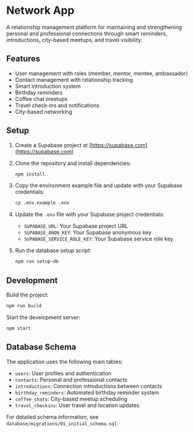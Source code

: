# Network App

A relationship management platform for maintaining and strengthening personal and professional connections through smart reminders, introductions, city-based meetups, and travel visibility.

## Features

- User management with roles (member, mentor, mentee, ambassador)
- Contact management with relationship tracking
- Smart introduction system
- Birthday reminders
- Coffee chat meetups
- Travel check-ins and notifications
- City-based networking

## Setup

1. Create a Supabase project at [https://supabase.com](https://supabase.com)

2. Clone the repository and install dependencies:
   ```bash
   npm install
   ```

3. Copy the environment example file and update with your Supabase credentials:
   ```bash
   cp .env.example .env
   ```

4. Update the `.env` file with your Supabase project credentials:
   - `SUPABASE_URL`: Your Supabase project URL
   - `SUPABASE_ANON_KEY`: Your Supabase anonymous key
   - `SUPABASE_SERVICE_ROLE_KEY`: Your Supabase service role key

5. Run the database setup script:
   ```bash
   npm run setup-db
   ```

## Development

Build the project:
```bash
npm run build
```

Start the development server:
```bash
npm start
```

## Database Schema

The application uses the following main tables:

- `users`: User profiles and authentication
- `contacts`: Personal and professional contacts
- `introductions`: Connection introductions between contacts
- `birthday_reminders`: Automated birthday reminder system
- `coffee_chats`: City-based meetup scheduling
- `travel_checkins`: User travel and location updates

For detailed schema information, see `database/migrations/01_initial_schema.sql`.

